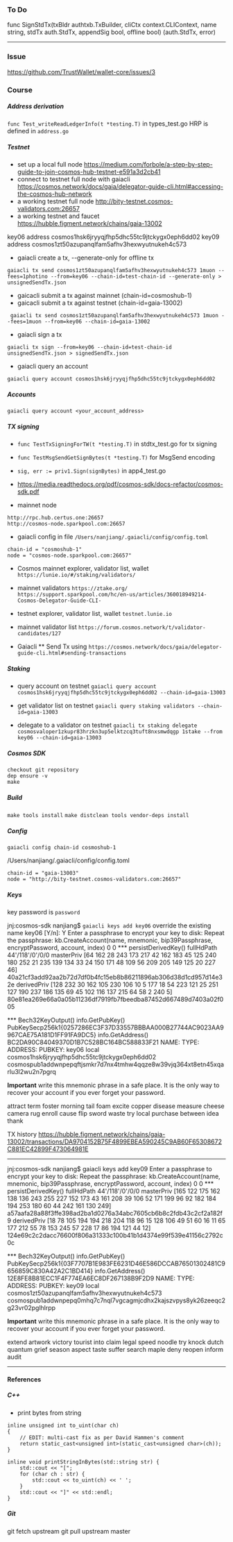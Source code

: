 ### To Do 
func SignStdTx(txBldr authtxb.TxBuilder, cliCtx context.CLIContext, name string, stdTx auth.StdTx, appendSig bool, offline bool) (auth.StdTx, error)

---

### Issue
https://github.com/TrustWallet/wallet-core/issues/3

### Course

##### Address derivation
`func Test_writeReadLedgerInfo(t *testing.T)` in types_test.go
HRP is defined in `address.go`

##### Testnet
* set up a local full node 
  https://medium.com/forbole/a-step-by-step-guide-to-join-cosmos-hub-testnet-e591a3d2cb41
* connect to testnet full node with gaiacli
  https://cosmos.network/docs/gaia/delegator-guide-cli.html#accessing-the-cosmos-hub-network
* a working testnet full node
  http://bity-testnet.cosmos-validators.com:26657
* a working testnet and faucet 
  https://hubble.figment.network/chains/gaia-13002
 
key06 address cosmos1hsk6jryyqjfhp5dhc55tc9jtckygx0eph6dd02
key09 address cosmos1zt50azupanqlfam5afhv3hexwyutnukeh4c573

* gaiacli create a tx, --generate-only for offline tx
```
gaiacli tx send cosmos1zt50azupanqlfam5afhv3hexwyutnukeh4c573 1muon --fees=1photino --from=key06 --chain-id=test-chain-id --generate-only > unsignedSendTx.json
```

* gaicacli submit a tx against mainnet (chain-id=cosmoshub-1)
* gaicacli submit a tx against testnet (chain-id=gaia-13002)
```
 gaiacli tx send cosmos1zt50azupanqlfam5afhv3hexwyutnukeh4c573 1muon --fees=1muon --from=key06 --chain-id=gaia-13002
```

* gaiacli sign a tx
```
gaiacli tx sign --from=key06 --chain-id=test-chain-id unsignedSendTx.json > signedSendTx.json
```

* gaiacli query an account
```
gaiacli query account cosmos1hsk6jryyqjfhp5dhc55tc9jtckygx0eph6dd02
```

##### Accounts
`gaiacli query account <your_account_address>`

##### TX signing
* `func TestTxSigningForTW(t *testing.T)` in stdtx_test.go for tx signing
* `func TestMsgSendGetSignBytes(t *testing.T)` for MsgSend encoding

* `sig, err := priv1.Sign(signBytes)` in app4_test.go
* https://media.readthedocs.org/pdf/cosmos-sdk/docs-refactor/cosmos-sdk.pdf

* mainnet node 
```
http://rpc.hub.certus.one:26657
http://cosmos-node.sparkpool.com:26657
```

* gaiacli config in file `/Users/nanjiang/.gaiacli/config/config.toml`
```
chain-id = "cosmoshub-1"
node = "cosmos-node.sparkpool.com:26657"
```

* Cosmos mainnet explorer, validator list, wallet
`https://lunie.io/#/staking/validators/`

* mainnet validators
`https://ztake.org/`
`https://support.sparkpool.com/hc/en-us/articles/360018949214-Cosmos-Delegator-Guide-CLI-`

* testnet explorer, validator list, wallet
`testnet.lunie.io`

* mainnet validator list
`https://forum.cosmos.network/t/validator-candidates/127`

* Gaiacli
** Send Tx using
   `https://cosmos.network/docs/gaia/delegator-guide-cli.html#sending-transactions`

##### Staking
* query account on testnet
  `gaiacli query account cosmos1hsk6jryyqjfhp5dhc55tc9jtckygx0eph6dd02 --chain-id=gaia-13003`

* get validator list on testnet
  `gaiacli query staking validators --chain-id=gaia-13003`

* delegate to a validator on testnet 
  `gaiacli tx staking delegate cosmosvaloper1zkupr83hrzkn3up5elktzcq3tuft8nxsmwdqgp 1stake --from key06 --chain-id=gaia-13003`

##### Cosmos SDK
```
checkout git repository
dep ensure -v
make
```


##### Build
`make tools install`
`make distclean tools vendor-deps install`

##### Config
`gaiacli config chain-id cosmoshub-1`

/Users/nanjiang/.gaiacli/config/config.toml
```
chain-id = "gaia-13003"
node = "http://bity-testnet.cosmos-validators.com:26657"
```

##### Keys
key password is `password`

jnj:cosmos-sdk nanjiang$ `gaiacli keys add key06`
override the existing name key06 [Y/n]: Y
Enter a passphrase to encrypt your key to disk:
Repeat the passphrase:
kb.CreateAccount(name, mnemonic, bip39Passphrase, encryptPassword, account, index)
0
0
*** persistDerivedKey()
fullHdPath
44'/118'/0'/0/0
masterPriv
[64 162 28 243 173 217 42 162 183 45 125 240 180 252 21 235 139 134 33 24 150 171 48 109 56 209 205 149 125 20 227 46]
40a21cf3add92aa2b72d7df0b4fc15eb8b86211896ab306d38d1cd957d14e32e
derivedPriv
[128 232 30 162 105 230 106 10 5 177 18 54 223 121 25 251 127 190 237 186 135 69 45 102 116 137 215 64 58 2 240 5]
80e81ea269e66a0a05b11236df7919fb7fbeedba87452d667489d7403a02f005

*** Bech32KeyOutput()
info.GetPubKey() 
PubKeySecp256k1{0257286EC3F37D33557BBBAA000B27744AC9023AA9967CAE75A181D1FF91FA9DC5}
info.GetAddress()
BC2DA90C84049370D1B7C528BC164BC588833F21
NAME:   TYPE:   ADDRESS:                    PUBKEY:
key06   local   cosmos1hsk6jryyqjfhp5dhc55tc9jtckygx0eph6dd02   cosmospub1addwnpepqftjsmkr7d7nx4tmhw4qqze8w39vjq364xt8etn45xqarlu3l2wu2n7pgrq

**Important** write this mnemonic phrase in a safe place.
It is the only way to recover your account if you ever forget your password.

attract term foster morning tail foam excite copper disease measure cheese camera rug enroll cause flip sword waste try local purchase between idea thank

TX history
https://hubble.figment.network/chains/gaia-13002/transactions/DA9704152B75F4899EBEA590245C9AB60F65308672C881EC42899F473064981E

---

jnj:cosmos-sdk nanjiang$ gaiacli keys add key09
Enter a passphrase to encrypt your key to disk:
Repeat the passphrase:
kb.CreateAccount(name, mnemonic, bip39Passphrase, encryptPassword, account, index)
0
0
*** persistDerivedKey()
fullHdPath
44'/118'/0'/0/0
masterPriv
[165 122 175 162 138 136 243 255 227 152 173 43 161 208 39 106 52 171 199 96 92 182 184 194 253 180 60 44 242 161 130 249]
a57aafa28a88f3ffe398ad2ba1d0276a34abc7605cb6b8c2fdb43c2cf2a182f9
derivedPriv
[18 78 105 194 194 218 204 118 96 15 128 106 49 51 60 16 11 65 177 212 55 78 153 245 57 228 17 86 194 121 44 12]
124e69c2c2dacc76600f806a31333c100b41b1d4374e99f539e41156c2792c0c

*** Bech32KeyOutput()
info.GetPubKey() 
PubKeySecp256k1{03F7707B1E983FE6231D46E586DCCAB76501302481C9656859C830A42A2C1BD414}
info.GetAddress()
12E8FE8B81ECC1F4F774EA6EC8DF267138B9F2D9
NAME:   TYPE:   ADDRESS:                    PUBKEY:
key09   local   cosmos1zt50azupanqlfam5afhv3hexwyutnukeh4c573   cosmospub1addwnpepq0mhq7c7nql7vgcagmjcdhx2kajszvpys8yk26zeeqc2g23vr02pglhlrpp

**Important** write this mnemonic phrase in a safe place.
It is the only way to recover your account if you ever forget your password.

extend artwork victory tourist into claim legal speed noodle try knock dutch quantum grief season aspect taste suffer search maple deny reopen inform audit

---

#### References

##### C++
* print bytes from string
```
inline unsigned int to_uint(char ch)
{
    // EDIT: multi-cast fix as per David Hammen's comment
    return static_cast<unsigned int>(static_cast<unsigned char>(ch));
}

inline void printStringInBytes(std::string str) {
    std::cout << "[";
    for (char ch : str) {
        std::cout << to_uint(ch) << ' '; 
    }
    std::cout << "]" << std::endl;
}
```

##### Git
git fetch upstream
git pull upstream master
